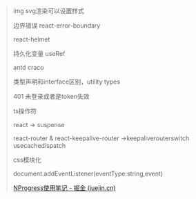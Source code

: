 >img svg渲染可以设置样式
>
>边界错误 react-error-boundary
>
>react-helmet
>
>持久化变量 useRef
>
>antd craco
>
>类型声明和interface区别，utility types
>
>401 未登录或者是token失效
>
>ts操作符
>
>react -> suspense
>
>react-router & react-keepalive-router ->keepaliverouterswitch usecachedispatch
>
>css模块化
>
>document.addEventListener(eventType:string,event)
>
>[NProgress使用笔记 - 掘金 (juejin.cn)](https://juejin.cn/post/6917801127065550856)






